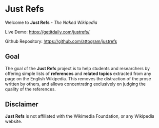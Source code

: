 # Just Refs

Welcome to **Just Refs** - _The Naked Wikipedia_

Live Demo: <https://getitdaily.com/justrefs/>

Github Repository: <https://github.com/attogram/justrefs>

## Goal

The goal of the **Just Refs** project is to help students and researchers by offering simple lists of **references** and **related topics** extracted from any page on the English Wikipedia.  This removes the distraction of the prose written by others, and allows concentrating exclusively on judging the quality of the references.

## Disclaimer

**Just Refs** is not affiliated with the Wikimedia Foundation, or any Wikipedia website.
